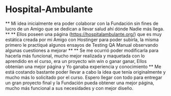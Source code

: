 # Hospital-Ambulante
** Mi idea inicialmente era poder colaborar con la Fundación sin fines de lucro de un Amigo que se dedican a llevar salud ahí dónde Nadie más llega. **
** Ellos poseen una página (https://hospitalambulante.org/) que es muy estática creada por mi Amigo con Hostinger para poder subirla, la misma primero le practiqué algunos ensayos de Testing QA Manual observando algunas cuestiones a mejorar **
** Se me ocurrió poder modificarla para hacerla más funcional, mucho mejor realizada y maquetada con lo aprendido en el curso, era un proyecto win win o ganar ganar, Ellos obtenían una mejor página y Yo ganaba experiencia y conocimiento **
Me está costando bastante poder llevar a cabo la idea que tenía originalmente y mucho más lo solicitado por el curso.
Espero llegar con todo para entregar un gran proyecto final y la Fundación pueda obtener una mejor página, mucho más funcional a sus necesidades y con mejor diseño.

